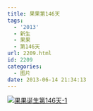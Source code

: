 ```yaml
---
title: 果果第146天
tags:
  - '2013'
  - 新生
  - 果果
  - 第146天
url: 2209.html
id: 2209
categories:
  - 图片
date: 2013-06-14 21:34:13
---
```


[![](http://photo.guolaijie.com/rooufer/uploads/2013/06/果果诞生第146天-1.jpg "果果诞生第146天-1")](http://photo.guolaijie.com/rooufer/uploads/2013/06/果果诞生第146天-1.jpg)